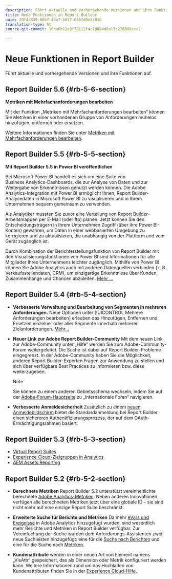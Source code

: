 ```yaml
---
description: Führt aktuelle und vorhergehende Versionen und ihre Funktionen auf.
title: Neue Funktionen in Report Builder
uuid: 20f4a839-0667-45a7-b037-0357d0e23010
translation-type: ht
source-git-commit: 16ba0b12e0f70112f4c10804d0a13c278388ecc2

---
```



# Neue Funktionen in Report Builder

Führt aktuelle und vorhergehende Versionen und ihre Funktionen auf.

## Report Builder 5.6 {#rb-5-6-section}

**Metriken mit Mehrfachanforderungen bearbeiten**

Mit der Funktion „Metriken mit Mehrfachanforderungen bearbeiten“ können Sie Metriken in einer vorhandenen Gruppe von Anforderungen mühelos hinzufügen, entfernen oder ersetzen.

Weitere Informationen finden Sie unter [Metriken mit Mehrfachanforderungen bearbeiten](/help/analyze/report-builder/manage-requests/edit-multiple-metrics.md).

## Report Builder 5.5 {#rb-5-5-section}

**Mit Report Builder 5.5 in Power BI veröffentlichen**

Bei Microsoft Power BI handelt es sich um eine Suite von Business Analytics-Dashboards, die zur Analyse von Daten und zur Weitergabe von Erkenntnissen genutzt werden können. Die Adobe Analytics-Integration mit Power BI ermöglicht Ihnen, Report Builder-Analysedaten in Microsoft Power BI zu visualisieren und in Ihrem Unternehmen bequem gemeinsam zu verwenden.

Als Analytiker mussten Sie zuvor eine Verteilung von Report Builder-Arbeitsmappen per E-Mail (oder ftp) planen. Jetzt können Sie den Entscheidungsträgern in Ihrem Unternehmen Zugriff (über ihre Power BI-Konten) gewähren, um Daten in einer webbasierten Umgebung zu korrigieren und zu aktualisieren, die unabhängig von der Plattform und vom Gerät zugänglich ist.

Durch Kombination der Berichterstellungsfunktion von Report Builder mit den Visualisierungsfunktionen von Power BI sind Informationen für alle Mitglieder Ihres Unternehmens leichter zugänglich. Mithilfe von Power BI können Sie Adobe Analytics auch mit anderen Datenquellen verbinden (z. B. Verkaufsstellendaten, CRM), um einzigartige Erkenntnisse über Kunden, Zusammenhänge und Chancen abzuleiten. [Mehr …](/help/analyze/report-builder/c-publish-power-bi/power-bi.md)

## Report Builder 5.4 {#rb-5-4-section}

* **Verbesserte Verwaltung und Bearbeitung von Segmenten in mehreren Anforderungen.** Neue Optionen unter [!UICONTROL Mehrere Anforderungen bearbeiten] erlauben das Hinzufügen, Entfernen und Ersetzen einzelner oder aller Segmente innerhalb mehrerer Zielanforderungen. [Mehr…](/help/analyze/report-builder/data-requests/segmentation.md#section_C3D63FCBE1A94369A319243313B03C93)

* **Neuer Link zur Adobe Report Builder-Community** Mit dem neuen Link zur Adobe-Community unter „Hilfe“ werden Sie zum Adobe-Community-Forum weitergeleitet. Die Suche ist dabei auf Report Builder-Probleme eingegrenzt. In der Adobe-Community haben Sie die Möglichkeit, anderen Report Builder-Experten Fragen zur Anwendung zu stellen und sich über verfügbare Best Practices zu informieren bzw. diese weiterzugeben.

   >[!NOTE]
   >
   >Sie können zu einem anderen Gebietsschema wechseln, indem Sie auf der [Adobe-Forum-Hauptseite](https://forums.adobe.com/welcome) zu „Internationale Foren“ navigieren.

* **Verbesserte Anmeldesicherheit** Zusätzlich zu einem [neuen Anmeldebildschirm](/help/analyze/report-builder/setup/login.md) bietet die Standardanmeldung bei Report Builder einen sichereren Authentifizierungsprozess, der auf dem OAuth-Ermächtigungsrahmen basiert.

## Report Builder 5.3 {#rb-5-3-section}

* [Virtual Report Suites](https://marketing.adobe.com/resources/help/de_DE/reference/virtual-report-suites.html)
* [Experience Cloud-Zielgruppen in Analytics](https://marketing.adobe.com/resources/help/en_US/mcloud/mc-audiences-aam.html)
* [AEM Assets Reporting](https://marketing.adobe.com/resources/help/de_DE/reference/aem-assets-reporting.html)

## Report Builder 5.2 {#rb-5-2-section}

* **Berechnete Metriken** Report Builder 5.2 unterstützt vereinheitlichte berechnete [Adobe Analytics-Metriken](/help/analyze/report-builder/layout/c-metrics-dimensions/calculated-metrics.md). Neben anderen Innovationen verfügen alle berechneten Metriken jetzt über eine globale ID – sie sind nicht mehr auf eine einzige Report Suite beschränkt.

* **Erweiterte Suche für Berichte und Metriken** Da mehr [eVars und Ereignisse](https://marketing.adobe.com/resources/help/de_DE/sc/implement/evars_events.html) in Adobe Analytics hinzugefügt wurden, sind wesentlich mehr Berichte und Metriken in Report Builder verfügbar. Zur Vereinfachung der Suche wurden dem Anforderungs-Assistenten zwei neue Suchleisten hinzugefügt: eine für die [Suche nach Berichten](/help/analyze/report-builder/data-requests/c-report-types/select-report-types.md) und eine für die Suche nach [Metriken](/help/analyze/report-builder/layout/c-metrics-dimensions/t-add-metrics-and-dimensions.md).

* **Kundenattribute** werden in einer neuen Art von Element namens „VisAttr“ gespeichert, das als Dimension oder Metrik konfiguriert werden kann. Weitere Informationen rund um das Hochladen von Kundenattributen finden Sie in der [Experience Cloud-Hilfe](https://marketing.adobe.com/resources/help/de_DE/mcloud/attributes.html).

